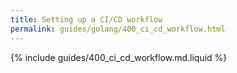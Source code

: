 ```yaml
---
title: Setting up a CI/CD workflow
permalink: guides/golang/400_ci_cd_workflow.html
---
```


{% include guides/400_ci_cd_workflow.md.liquid %}
